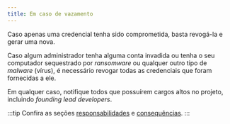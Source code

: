 ```yaml
---
title: Em caso de vazamento
---
```


Caso apenas uma credencial tenha sido comprometida, basta revogá-la e gerar uma nova.

Caso algum administrador tenha alguma conta invadida ou tenha o seu computador sequestrado por _ransomware_ ou qualquer outro tipo de _malware_ (vírus), é necessário revogar todas as credenciais que foram fornecidas a ele.

Em qualquer caso, notifique todos que possuírem cargos altos no projeto, incluindo _founding lead developers_.

:::tip
Confira as seções [responsabilidades](http://cacic.dev.br/docs/Recursos/Servidores/FCTDTIWEBXP01#encarregados) e [consequências](/Geral/Antes%20de%20colaborar/Erros%20e%20consequências).
:::
